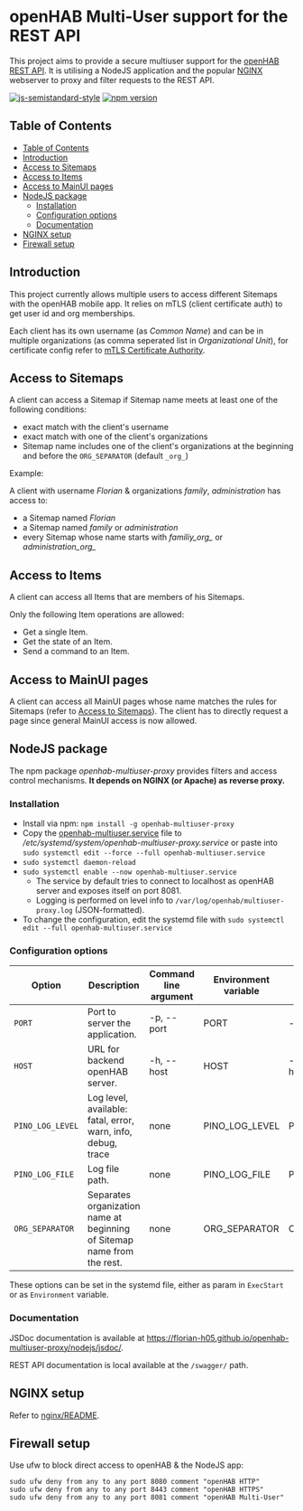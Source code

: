 # openHAB Multi-User support for the REST API

This project aims to provide a secure multiuser support for the [openHAB REST API](https://www.openhab.org/docs/configuration/restdocs.html#openhab-rest-api).
It is utilising a NodeJS application and the popular [NGINX](https://www.nginx.com/) webserver to proxy and filter requests to the REST API.

[![js-semistandard-style](https://img.shields.io/badge/code%20style-semistandard-brightgreen.svg)](https://github.com/standard/semistandard)
[![npm version](https://badge.fury.io/js/openhab-multiuser-proxy.svg)](https://badge.fury.io/js/openhab-multiuser-proxy)

## Table of Contents
- [Table of Contents](#table-of-contents)
- [Introduction](#introduction)
- [Access to Sitemaps](#access-to-sitemaps)
- [Access to Items](#access-to-items)
- [Access to MainUI pages](#access-to-mainui-pages)
- [NodeJS package](#nodejs-package)
  - [Installation](#installation)
  - [Configuration options](#configuration-options)
  - [Documentation](#documentation)
- [NGINX setup](#nginx-setup)
- [Firewall setup](#firewall-setup)

## Introduction

This project currently allows multiple users to access different Sitemaps with the openHAB mobile app.
It relies on mTLS (client certificate auth) to get user id and org memberships.

Each client has its own username (as *Common Name*) and can be in multiple organizations (as comma seperated list in *Organizational Unit*), for certificate config refer to [mTLS Certificate Authority](nginx/README.md#mtls-certificate-authority).

## Access to Sitemaps

A client can access a Sitemap if Sitemap name meets at least one of the following conditions:

- exact match with the client's username
- exact match with one of the client's organizations
- Sitemap name includes one of the client's organizations at the beginning and before the `ORG_SEPARATOR` (default `_org_`)

Example:

A client with username *Florian* & organizations *family*, *administration* has access to:

- a Sitemap named *Florian*
- a Sitemap named *family* or *administration*
- every Sitemap whose name starts with *familiy_org_* or *administration_org_*

## Access to Items

A client can access all Items that are members of his Sitemaps.

Only the following Item operations are allowed:

- Get a single Item.
- Get the state of an Item.
- Send a command to an Item.

## Access to MainUI pages

A client can access all MainUI pages whose name matches the rules for Sitemaps (refer to [Access to Sitemaps](#access-to-sitemaps)).
The client has to directly request a page since general MainUI access is now allowed.

## NodeJS package

The npm package *openhab-multiuser-proxy* provides filters and access control mechanisms.
**It depends on NGINX (or Apache) as reverse proxy.** 

### Installation
- Install via npm: ``npm install -g openhab-multiuser-proxy``
- Copy the [openhab-multiuser.service](nodejs/openhab-multiuser.service) file to */etc/systemd/system/openhab-multiuser-proxy.service* or paste into ``sudo systemctl edit --force --full openhab-multiuser.service``
- ``sudo systemctl daemon-reload``
- ``sudo systemctl enable --now openhab-multiuser.service``
  - The service by default tries to connect to localhost as openHAB server and exposes itself on port 8081.
  - Logging is performed on level info to ``/var/log/openhab/multiuser-proxy.log`` (JSON-formatted).
- To change the configuration, edit the systemd file with ``sudo systemctl edit --full openhab-multiuser.service``

### Configuration options

Option | Description | Command line argument | Environment variable | Example | Default
-|-|-|-|-|-
`PORT` | Port to server the application. | -p, --port | PORT | --port=8081 | ``8081``
`HOST` | URL for backend openHAB server. | -h, --host | HOST | --host=http://127.0.0.1:8080 | ``http://127.0.0.1:8080``
`PINO_LOG_LEVEL` | Log level, available: fatal, error, warn, info, debug, trace | none | PINO_LOG_LEVEL | PINO_LOG_LEVEL=info | ``info``
`PINO_LOG_FILE` | Log file path. | none | PINO_LOG_FILE | PINO_LOG_FILE=./pino.log | none, outputs to console
`ORG_SEPARATOR` | Separates organization name at beginning of Sitemap name from the rest. | none | ORG_SEPARATOR | ORG_SEPARATOR=_org_ | ``_org_``

These options can be set in the systemd file, either as param in ``ExecStart`` or as ``Environment`` variable.

### Documentation

JSDoc documentation is available at https://florian-h05.github.io/openhab-multiuser-proxy/nodejs/jsdoc/.

REST API documentation is local available at the ``/swagger/`` path.

## NGINX setup

Refer to [nginx/README](nginx/README.md).

## Firewall setup

Use ufw to block direct access to openHAB & the NodeJS app:
```shell
sudo ufw deny from any to any port 8080 comment "openHAB HTTP"
sudo ufw deny from any to any port 8443 comment "openHAB HTTPS"
sudo ufw deny from any to any port 8081 comment "openHAB Multi-User"
```
